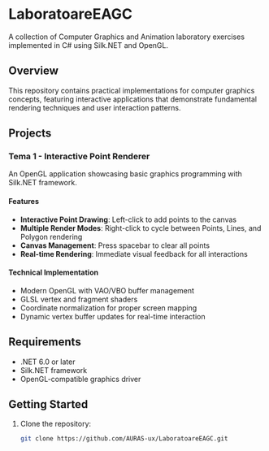 # LaboratoareEAGC

A collection of Computer Graphics and Animation laboratory exercises implemented in C# using Silk.NET and OpenGL.

## Overview

This repository contains practical implementations for computer graphics concepts, featuring interactive applications that demonstrate fundamental rendering techniques and user interaction patterns.

## Projects

### Tema 1 - Interactive Point Renderer

An OpenGL application showcasing basic graphics programming with Silk.NET framework.

#### Features
- **Interactive Point Drawing**: Left-click to add points to the canvas
- **Multiple Render Modes**: Right-click to cycle between Points, Lines, and Polygon rendering
- **Canvas Management**: Press spacebar to clear all points
- **Real-time Rendering**: Immediate visual feedback for all interactions

#### Technical Implementation
- Modern OpenGL with VAO/VBO buffer management
- GLSL vertex and fragment shaders
- Coordinate normalization for proper screen mapping
- Dynamic vertex buffer updates for real-time interaction

## Requirements

- .NET 6.0 or later
- Silk.NET framework
- OpenGL-compatible graphics driver

## Getting Started

1. Clone the repository:
   ```bash
   git clone https://github.com/AURAS-ux/LaboratoareEAGC.git
